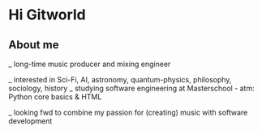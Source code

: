 # Hi Gitworld


## About me


_ long-time music producer and mixing engineer
  
_ interested in Sci-Fi, AI, astronomy, quantum-physics, philosophy, sociology, history
_ studying software engineering at Masterschool - atm: Python core basics & HTML
  
_ looking fwd to combine my passion for (creating) music with software development





# 
